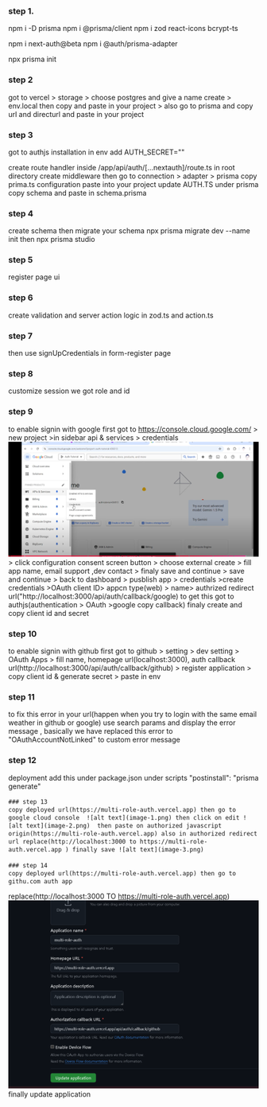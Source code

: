 ### step 1.

npm i -D prisma
npm i @prisma/client
npm i zod react-icons bcrypt-ts

npm i next-auth@beta
npm i @auth/prisma-adapter

npx prisma init

### step 2

got to vercel > storage > choose postgres and give a name create > env.local then copy and paste in your project > also go to prisma and copy url and directurl and paste in your project

### step 3

got to authjs installation
in env add AUTH_SECRET=""

create route handler inside /app/api/auth/[...nextauth]/route.ts
in root directory create middleware
then go to connection > adapter > prisma copy prima.ts configuration paste into your project
update AUTH.TS
under prisma copy schema and paste in schema.prisma

### step 4

create schema then migrate your schema
npx prisma migrate dev --name init
then npx prisma studio

### step 5

register page ui

### step 6

create validation and server action logic in zod.ts and action.ts

### step 7

then use signUpCredentials in form-register page

### step 8

customize session we got role and id

### step 9

to enable signin with google first got to https://console.cloud.google.com/ >
new project >in sidebar api & services > credentials ![alt text](image.png) > click configuration consent screen button > choose external create > fill app name, email support ,dev contact > finaly save and continue > save and continue > back to dashboard > pusblish app > credentials >create credentials >OAuth client ID> appcn type(web) > name> authrized redirect url("http://localhost:3000/api/auth/callback/google) to get this got to authjs(authentication > OAuth >google copy callback) finaly create and copy client id and secret

### step 10

to enable signin with github
first got to github > setting > dev setting > OAuth Apps > fill name, homepage url(localhost:3000), auth callback url(http://localhost:3000/api/auth/callback/github) > register application > copy client id & generate secret > paste in env

### step 11

to fix this error in your url(happen when you try to login with the same email weather in github or google) use search params and display the error message , basically we have replaced this error to "OAuthAccountNotLinked" to custom error message

### step 12

deployment
add this under package.json under scripts
"postinstall": "prisma generate"

    ### step 13
    copy deployed url(https://multi-role-auth.vercel.app) then go to google cloud console  ![alt text](image-1.png) then click on edit ![alt text](image-2.png)  then paste on authorized javascript origin(https://multi-role-auth.vercel.app) also in authorized redirect url replace(http://localhost:3000 to https://multi-role-auth.vercel.app ) finally save ![alt text](image-3.png)

    ### step 14
    copy deployed url(https://multi-role-auth.vercel.app) then go to githu.com auth app

replace(http://localhost:3000 TO https://multi-role-auth.vercel.app) ![alt text](image-4.png) finally update application
